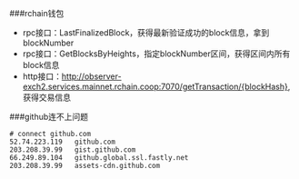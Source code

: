 ###rchain钱包

- rpc接口：LastFinalizedBlock，获得最新验证成功的block信息，拿到blockNumber
- rpc接口：GetBlocksByHeights，指定blockNumber区间，获得区间内所有block信息
- http接口：http://observer-exch2.services.mainnet.rchain.coop:7070/getTransaction/{blockHash}, 获得交易信息

###github连不上问题
```$xslt
# connect github.com
52.74.223.119	github.com
203.208.39.99	gist.github.com
66.249.89.104	github.global.ssl.fastly.net
203.208.39.99	assets-cdn.github.com
```
